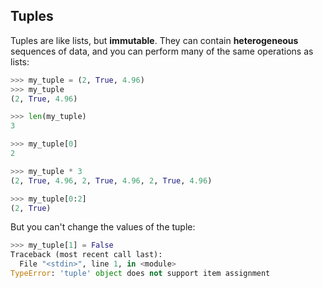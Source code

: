 ## Tuples

Tuples are like lists, but **immutable**. They can contain **heterogeneous** sequences of data, and you can perform many of the same operations as lists:

```python
>>> my_tuple = (2, True, 4.96)
>>> my_tuple
(2, True, 4.96)
```

```python
>>> len(my_tuple)
3
```

```python
>>> my_tuple[0]
2
```

```python
>>> my_tuple * 3
(2, True, 4.96, 2, True, 4.96, 2, True, 4.96)
```

```python
>>> my_tuple[0:2]
(2, True)
```

But you can't change the values of the tuple:

```python
>>> my_tuple[1] = False
Traceback (most recent call last):
  File "<stdin>", line 1, in <module>
TypeError: 'tuple' object does not support item assignment
```
